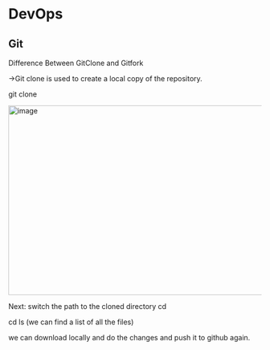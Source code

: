 # DevOps

## Git

Difference Between GitClone and Gitfork

->Git clone is used to create a local copy of the repository.

git clone <URL of the repository you want to clone>


<img width="535" height="377" alt="image" src="https://github.com/user-attachments/assets/e3cd92f3-9e9b-435d-82c4-7b23dd1a895f" />


Next: switch the path to the cloned directory 
cd <main directory>
cd ls  (we can find a list of all the files)

we can download locally and do the changes and push it to github again.
